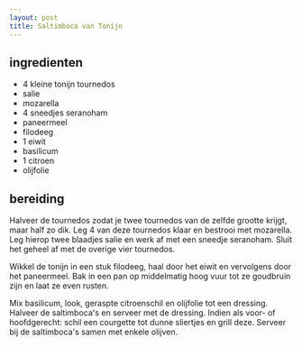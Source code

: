 ```yaml
---
layout: post
title: Saltimboca van Tonijn
---
```


## ingredienten
* 4 kleine tonijn tournedos
* salie
* mozarella
* 4 sneedjes seranoham
* paneermeel
* filodeeg
* 1 eiwit
* basilicum
* 1 citroen
* olijfolie

## bereiding

Halveer de tournedos zodat je twee tournedos van de zelfde grootte krijgt, maar half zo dik. Leg 4 van deze tournedos klaar en bestrooi met mozarella. Leg hierop twee blaadjes salie en werk af met een sneedje seranoham. Sluit het geheel af met de overige vier tournedos.

Wikkel de tonijn in een stuk filodeeg, haal door het eiwit en vervolgens door het paneermeel. Bak in een pan op middelmatig hoog vuur tot ze goudbruin zijn en laat ze even rusten. 

Mix basilicum, look, geraspte citroenschil en olijfolie tot een dressing. Halveer de saltimboca's en serveer met de dressing. Indien als voor- of hoofdgerecht: schil een courgette tot dunne sliertjes en grill deze. Serveer bij de saltimboca's samen met enkele olijven.


